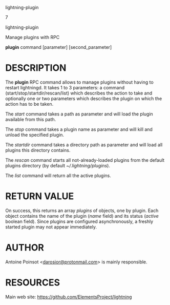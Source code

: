 lightning-plugin

7

lightning-plugin

Manage plugins with RPC

**plugin** command \[parameter\] \[second\_parameter\]

DESCRIPTION
===========

The **plugin** RPC command allows to manage plugins without having to
restart lightningd. It takes 1 to 3 parameters: a command
(start/stop/startdir/rescan/list) which describes the action to take and
optionally one or two parameters which describes the plugin on which the
action has to be taken.

The *start* command takes a path as parameter and will load the plugin
available from this path.

The *stop* command takes a plugin name as parameter and will kill and
unload the specified plugin.

The *startdir* command takes a directory path as parameter and will load
all plugins this directory contains.

The *rescan* command starts all not-already-loaded plugins from the
default plugins directory (by default *~/.lightning/plugins*).

The *list* command will return all the active plugins.

RETURN VALUE
============

On success, this returns an array *plugins* of objects, one by plugin.
Each object contains the name of the plugin (*name* field) and its
status (*active* boolean field). Since plugins are configured
asynchronously, a freshly started plugin may not appear immediately.

AUTHOR
======

Antoine Poinsot &lt;<darosior@protonmail.com>&gt; is mainly responsible.

RESOURCES
=========

Main web site: <https://github.com/ElementsProject/lightning>
